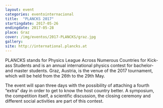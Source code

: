 ```yaml
---
layout: event
categories: eventointernacional
title:  "PLANCKS 2017"
startingdate: 2017-05-26
endingdate: 2017-05-28
place: Graz
cover: /img/eventos/2017-PLANCKS/graz.jpg
gallery:
site: http://international.plancks.at
---
```


PLANCKS stands for Physics League Across Numerous Countries for Kick-ass Students and is an annual international physics contest for bachelor- and master students. Graz, Austria, is the venue of the 2017 tournament, which will be held from the 26th to the 29th May.

The event will span three days with the possibility of attaching a fourth “extra” day in order to get to know the host country better. A symposium, the competition itself, a scientific discussion, the closing ceremony and different social activities are part of this contest.
